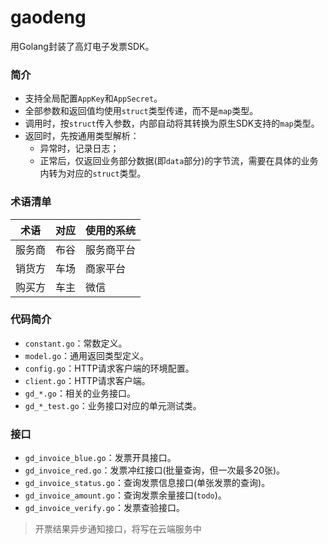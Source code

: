 # gaodeng

用Golang封装了高灯电子发票SDK。

### 简介

* 支持全局配置`AppKey`和`AppSecret`。
* 全部参数和返回值均使用`struct`类型传递，而不是`map`类型。
* 调用时，按`struct`传入参数，内部自动将其转换为原生SDK支持的`map`类型。
* 返回时，先按通用类型解析：
  * 异常时，记录日志；
  * 正常后，仅返回业务部分数据(即`data`部分)的字节流，需要在具体的业务内转为对应的`struct`类型。

### 术语清单

| 术语 | 对应 | 使用的系统 |
| ---- | ---- | ---- |
| 服务商 | 布谷 | 服务商平台 |
| 销货方 | 车场 | 商家平台　|
| 购买方 | 车主 | 微信 |

### 代码简介

* `constant.go`：常数定义。
* `model.go`：通用返回类型定义。
* `config.go`：HTTP请求客户端的环境配置。
* `client.go`：HTTP请求客户端。
* `gd_*.go`：相关的业务接口。
* `gd_*_test.go`：业务接口对应的单元测试类。

### 接口

* `gd_invoice_blue.go`：发票开具接口。
* `gd_invoice_red.go`：发票冲红接口(批量查询，但一次最多20张)。
* `gd_invoice_status.go`：查询发票信息接口(单张发票的查询)。
* `gd_invoice_amount.go`：查询发票余量接口(`todo`)。
* `gd_invoice_verify.go`：发票查验接口。

> 开票结果异步通知接口，将写在云端服务中
